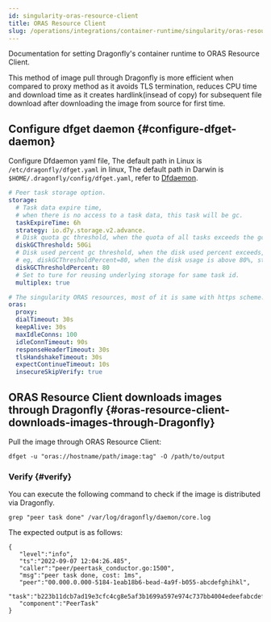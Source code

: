 ```yaml
---
id: singularity-oras-resource-client
title: ORAS Resource Client
slug: /operations/integrations/container-runtime/singularity/oras-resource-client/
---
```


Documentation for setting Dragonfly's container runtime to ORAS Resource Client.

This method of image pull through Dragonfly is more efficient when compared to proxy method as
it avoids TLS termination, reduces CPU time and download time as it creates hardlink(insead of copy)
for subsequent file download after downloading the image from source for first time.

## Configure dfget daemon {#configure-dfget-daemon}

Configure Dfdaemon yaml file, The default path in Linux is `/etc/dragonfly/dfget.yaml` in linux,
The default path in Darwin is `$HOME/.dragonfly/config/dfget.yaml`,
refer to [Dfdaemon](../../reference/configuration/dfdaemon.md).

```yaml
# Peer task storage option.
storage:
  # Task data expire time,
  # when there is no access to a task data, this task will be gc.
  taskExpireTime: 6h
  strategy: io.d7y.storage.v2.advance.
  # Disk quota gc threshold, when the quota of all tasks exceeds the gc threshold, the oldest tasks will be reclaimed.
  diskGCThreshold: 50Gi
  # Disk used percent gc threshold, when the disk used percent exceeds, the oldest tasks will be reclaimed.
  # eg, diskGCThresholdPercent=80, when the disk usage is above 80%, start to gc the oldest tasks.
  diskGCThresholdPercent: 80
  # Set to ture for reusing underlying storage for same task id.
  multiplex: true

# The singularity ORAS resources, most of it is same with https scheme.
oras:
  proxy:
  dialTimeout: 30s
  keepAlive: 30s
  maxIdleConns: 100
  idleConnTimeout: 90s
  responseHeaderTimeout: 30s
  tlsHandshakeTimeout: 30s
  expectContinueTimeout: 10s
  insecureSkipVerify: true
```

## ORAS Resource Client downloads images through Dragonfly {#oras-resource-client-downloads-images-through-Dragonfly}

Pull the image through ORAS Resource Client:

```shell
dfget -u "oras://hostname/path/image:tag" -O /path/to/output
```

### Verify {#verify}

You can execute the following command to check if the image is distributed via Dragonfly.

```shell
grep "peer task done" /var/log/dragonfly/daemon/core.log
```

The expected output is as follows:

```shell
{
   "level":"info",
   "ts":"2022-09-07 12:04:26.485",
   "caller":"peer/peertask_conductor.go:1500",
   "msg":"peer task done, cost: 1ms",
   "peer":"00.000.0.000-5184-1eab18b6-bead-4a9f-b055-abcdefghihkl",
   "task":"b223b11dcb7ad19e3cfc4cg8e5af3b1699a597e974c737bb4004edeefabcdefgh",
   "component":"PeerTask"
}
```
